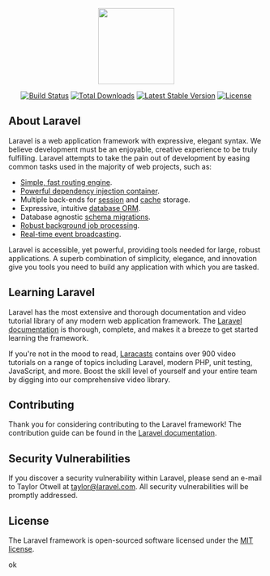 <p align="center"><a href="https://laravel.com" target="_blank"><img width="150"src="https://laravel.com/laravel.png"></a></p>

<p align="center">
<a href="https://travis-ci.org/laravel/framework"><img src="https://travis-ci.org/laravel/framework.svg" alt="Build Status"></a>
<a href="https://packagist.org/packages/laravel/framework"><img src="https://poser.pugx.org/laravel/framework/d/total.svg" alt="Total Downloads"></a>
<a href="https://packagist.org/packages/laravel/framework"><img src="https://poser.pugx.org/laravel/framework/v/stable.svg" alt="Latest Stable Version"></a>
<a href="https://packagist.org/packages/laravel/framework"><img src="https://poser.pugx.org/laravel/framework/license.svg" alt="License"></a>
</p>

## About Laravel

Laravel is a web application framework with expressive, elegant syntax. We believe development must be an enjoyable, creative experience to be truly fulfilling. Laravel attempts to take the pain out of development by easing common tasks used in the majority of web projects, such as:

- [Simple, fast routing engine](https://laravel.com/docs/routing).
- [Powerful dependency injection container](https://laravel.com/docs/container).
- Multiple back-ends for [session](https://laravel.com/docs/session) and [cache](https://laravel.com/docs/cache) storage.
- Expressive, intuitive [database ORM](https://laravel.com/docs/eloquent).
- Database agnostic [schema migrations](https://laravel.com/docs/migrations).
- [Robust background job processing](https://laravel.com/docs/queues).
- [Real-time event broadcasting](https://laravel.com/docs/broadcasting).

Laravel is accessible, yet powerful, providing tools needed for large, robust applications. A superb combination of simplicity, elegance, and innovation give you tools you need to build any application with which you are tasked.

## Learning Laravel

Laravel has the most extensive and thorough documentation and video tutorial library of any modern web application framework. The [Laravel documentation](https://laravel.com/docs) is thorough, complete, and makes it a breeze to get started learning the framework.

If you're not in the mood to read, [Laracasts](https://laracasts.com) contains over 900 video tutorials on a range of topics including Laravel, modern PHP, unit testing, JavaScript, and more. Boost the skill level of yourself and your entire team by digging into our comprehensive video library.

## Contributing

Thank you for considering contributing to the Laravel framework! The contribution guide can be found in the [Laravel documentation](http://laravel.com/docs/contributions).

## Security Vulnerabilities

If you discover a security vulnerability within Laravel, please send an e-mail to Taylor Otwell at taylor@laravel.com. All security vulnerabilities will be promptly addressed.

## License

The Laravel framework is open-sourced software licensed under the [MIT license](http://opensource.org/licenses/MIT).

ok
